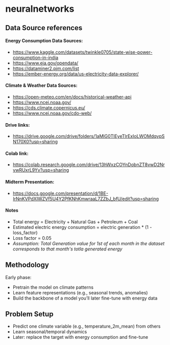 # neuralnetworks
## Data Source references
#### Energy Consumption Data Sources:
- https://www.kaggle.com/datasets/twinkle0705/state-wise-power-consumption-in-india
- https://www.eia.gov/opendata/
- https://dataminer2.pjm.com/list
- https://ember-energy.org/data/us-electricity-data-explorer/
#### Climate & Weather Data Sources:
- https://open-meteo.com/en/docs/historical-weather-api
- https://www.ncei.noaa.gov/
- https://cds.climate.copernicus.eu/
- https://www.ncei.noaa.gov/cdo-web/
#### Drive links:
- https://drive.google.com/drive/folders/1aMlG0TlEyeTlrExIoLWOMdqvpSN170X0?usp=sharing
#### Colab link:
- https://colab.research.google.com/drive/13hWxzCOYnDobnZT8vwD2NrvwRUxrL9Yv?usp=sharing

#### Midterm Presentation:
- https://docs.google.com/presentation/d/1BE-IrNnKVPdXIWZVf5U4Y2PfKNhKmwraaL7ZZbJ_bfU/edit?usp=sharing

#### Notes
- Total energy = Electricity + Natural Gas + Petroleum + Coal
- Estimated electric energy consumption = electric generation * (1 - loss_factor)
- Loss factor = 0.05
- _Assumption: Total Generation value for 1st of each month in the dataset corresponds to that month's totla generated energy_


## Methodology
Early phase:
- Pretrain the model on climate patterns
- Learn feature representations (e.g., seasonal trends, anomalies)
- Build the backbone of a model you’ll later fine-tune with energy data

## Problem Setup
- Predict one climate variable (e.g., temperature_2m_mean) from others
- Learn seasonal/temporal dynamics
- Later: replace the target with energy consumption and fine-tune
